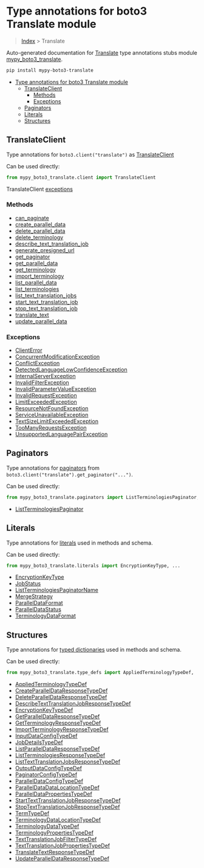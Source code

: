 # Type annotations for boto3 Translate module

> [Index](../index.md) > Translate

Auto-generated documentation for [Translate](https://boto3.amazonaws.com/v1/documentation/api/latest/reference/services/translate.html#Translate)
type annotations stubs module [mypy_boto3_translate](https://pypi.org/project/mypy-boto3-translate/).

```bash
pip install mypy-boto3-translate
```

- [Type annotations for boto3 Translate module](#type-annotations-for-boto3-translate-module)
  - [TranslateClient](#translateclient)
    - [Methods](#methods)
    - [Exceptions](#exceptions)
  - [Paginators](#paginators)
  - [Literals](#literals)
  - [Structures](#structures)

## TranslateClient

Type annotations for  `boto3.client("translate")` as [TranslateClient](./client.md)

Can be used directly:

```python
from mypy_boto3_translate.client import TranslateClient
```


TranslateClient [exceptions](./client.md#exceptions)



### Methods
- [can_paginate](./client.md#can-paginate)
- [create_parallel_data](./client.md#create-parallel-data)
- [delete_parallel_data](./client.md#delete-parallel-data)
- [delete_terminology](./client.md#delete-terminology)
- [describe_text_translation_job](./client.md#describe-text-translation-job)
- [generate_presigned_url](./client.md#generate-presigned-url)
- [get_paginator](./client.md#get-paginator)
- [get_parallel_data](./client.md#get-parallel-data)
- [get_terminology](./client.md#get-terminology)
- [import_terminology](./client.md#import-terminology)
- [list_parallel_data](./client.md#list-parallel-data)
- [list_terminologies](./client.md#list-terminologies)
- [list_text_translation_jobs](./client.md#list-text-translation-jobs)
- [start_text_translation_job](./client.md#start-text-translation-job)
- [stop_text_translation_job](./client.md#stop-text-translation-job)
- [translate_text](./client.md#translate-text)
- [update_parallel_data](./client.md#update-parallel-data)




### Exceptions
- [ClientError](./client.md#clienterror)
- [ConcurrentModificationException](./client.md#concurrentmodificationexception)
- [ConflictException](./client.md#conflictexception)
- [DetectedLanguageLowConfidenceException](./client.md#detectedlanguagelowconfidenceexception)
- [InternalServerException](./client.md#internalserverexception)
- [InvalidFilterException](./client.md#invalidfilterexception)
- [InvalidParameterValueException](./client.md#invalidparametervalueexception)
- [InvalidRequestException](./client.md#invalidrequestexception)
- [LimitExceededException](./client.md#limitexceededexception)
- [ResourceNotFoundException](./client.md#resourcenotfoundexception)
- [ServiceUnavailableException](./client.md#serviceunavailableexception)
- [TextSizeLimitExceededException](./client.md#textsizelimitexceededexception)
- [TooManyRequestsException](./client.md#toomanyrequestsexception)
- [UnsupportedLanguagePairException](./client.md#unsupportedlanguagepairexception)






## Paginators

Type annotations for [paginators](./paginators.md) from `boto3.client("translate").get_paginator("...")`.

Can be used directly:

```python
from mypy_boto3_translate.paginators import ListTerminologiesPaginator, ...
```

- [ListTerminologiesPaginator](./paginators.md#listterminologiespaginator)






## Literals

Type annotations for [literals](./literals.md) used in methods and schema.

Can be used directly:

```python
from mypy_boto3_translate.literals import EncryptionKeyType, ...
```

- [EncryptionKeyType](./literals.md#encryptionkeytype)
- [JobStatus](./literals.md#jobstatus)
- [ListTerminologiesPaginatorName](./literals.md#listterminologiespaginatorname)
- [MergeStrategy](./literals.md#mergestrategy)
- [ParallelDataFormat](./literals.md#paralleldataformat)
- [ParallelDataStatus](./literals.md#paralleldatastatus)
- [TerminologyDataFormat](./literals.md#terminologydataformat)




## Structures


Type annotations for [typed dictionaries](./type_defs.md) used in methods and schema.

Can be used directly:

```python
from mypy_boto3_translate.type_defs import AppliedTerminologyTypeDef, ...
```

- [AppliedTerminologyTypeDef](./type_defs.md#appliedterminologytypedef)
- [CreateParallelDataResponseTypeDef](./type_defs.md#createparalleldataresponsetypedef)
- [DeleteParallelDataResponseTypeDef](./type_defs.md#deleteparalleldataresponsetypedef)
- [DescribeTextTranslationJobResponseTypeDef](./type_defs.md#describetexttranslationjobresponsetypedef)
- [EncryptionKeyTypeDef](./type_defs.md#encryptionkeytypedef)
- [GetParallelDataResponseTypeDef](./type_defs.md#getparalleldataresponsetypedef)
- [GetTerminologyResponseTypeDef](./type_defs.md#getterminologyresponsetypedef)
- [ImportTerminologyResponseTypeDef](./type_defs.md#importterminologyresponsetypedef)
- [InputDataConfigTypeDef](./type_defs.md#inputdataconfigtypedef)
- [JobDetailsTypeDef](./type_defs.md#jobdetailstypedef)
- [ListParallelDataResponseTypeDef](./type_defs.md#listparalleldataresponsetypedef)
- [ListTerminologiesResponseTypeDef](./type_defs.md#listterminologiesresponsetypedef)
- [ListTextTranslationJobsResponseTypeDef](./type_defs.md#listtexttranslationjobsresponsetypedef)
- [OutputDataConfigTypeDef](./type_defs.md#outputdataconfigtypedef)
- [PaginatorConfigTypeDef](./type_defs.md#paginatorconfigtypedef)
- [ParallelDataConfigTypeDef](./type_defs.md#paralleldataconfigtypedef)
- [ParallelDataDataLocationTypeDef](./type_defs.md#paralleldatadatalocationtypedef)
- [ParallelDataPropertiesTypeDef](./type_defs.md#paralleldatapropertiestypedef)
- [StartTextTranslationJobResponseTypeDef](./type_defs.md#starttexttranslationjobresponsetypedef)
- [StopTextTranslationJobResponseTypeDef](./type_defs.md#stoptexttranslationjobresponsetypedef)
- [TermTypeDef](./type_defs.md#termtypedef)
- [TerminologyDataLocationTypeDef](./type_defs.md#terminologydatalocationtypedef)
- [TerminologyDataTypeDef](./type_defs.md#terminologydatatypedef)
- [TerminologyPropertiesTypeDef](./type_defs.md#terminologypropertiestypedef)
- [TextTranslationJobFilterTypeDef](./type_defs.md#texttranslationjobfiltertypedef)
- [TextTranslationJobPropertiesTypeDef](./type_defs.md#texttranslationjobpropertiestypedef)
- [TranslateTextResponseTypeDef](./type_defs.md#translatetextresponsetypedef)
- [UpdateParallelDataResponseTypeDef](./type_defs.md#updateparalleldataresponsetypedef)
